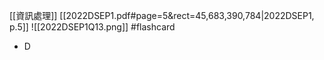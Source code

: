 [[資訊處理]]
[[2022DSEP1.pdf#page=5&rect=45,683,390,784|2022DSEP1, p.5]]
![[2022DSEP1Q13.png]] #flashcard 
- D
